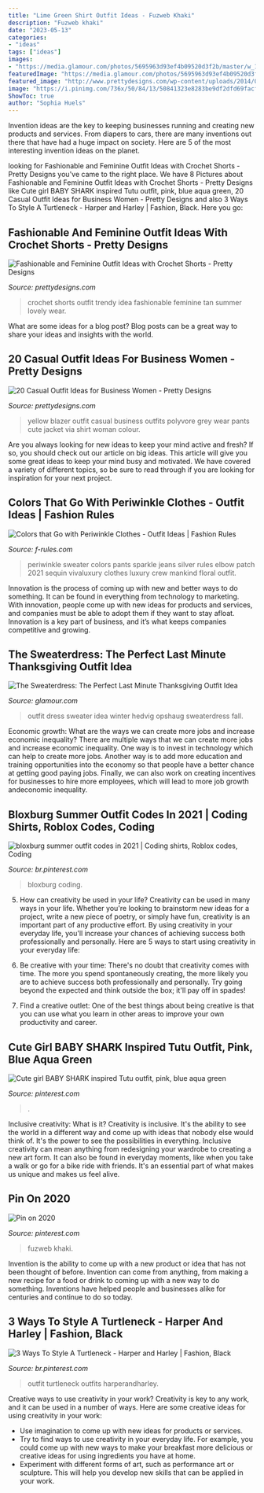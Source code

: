 ```yaml
---
title: "Lime Green Shirt Outfit Ideas - Fuzweb Khaki"
description: "Fuzweb khaki"
date: "2023-05-13"
categories:
- "ideas"
tags: ["ideas"]
images:
- "https://media.glamour.com/photos/5695963d93ef4b09520d3f2b/master/w_1024,c_limit/fashion-2015-11-sweater-dress-outfit-ideas-hedvig-opshaug-getty-images-main.jpg"
featuredImage: "https://media.glamour.com/photos/5695963d93ef4b09520d3f2b/master/w_1024,c_limit/fashion-2015-11-sweater-dress-outfit-ideas-hedvig-opshaug-getty-images-main.jpg"
featured_image: "http://www.prettydesigns.com/wp-content/uploads/2014/08/Trendy-Outfit-Idea-with-Crochet-Shorts.jpg"
image: "https://i.pinimg.com/736x/50/84/13/50841323e8283be9df2dfd69facf2e18.jpg"
ShowToc: true
author: "Sophia Huels"
---
```



Invention ideas are the key to keeping businesses running and creating new products and services. From diapers to cars, there are many inventions out there that have had a huge impact on society. Here are 5 of the most interesting invention ideas on the planet.

	

		
looking for Fashionable and Feminine Outfit Ideas with Crochet Shorts - Pretty Designs you've came to the right place. We have 8 Pictures about Fashionable and Feminine Outfit Ideas with Crochet Shorts - Pretty Designs like Cute girl BABY SHARK inspired Tutu outfit, pink, blue aqua green, 20 Casual Outfit Ideas for Business Women - Pretty Designs and also 3 Ways To Style A Turtleneck - Harper and Harley | Fashion, Black. Here you go:
		
    
## Fashionable And Feminine Outfit Ideas With Crochet Shorts - Pretty Designs

<img loading=lazy src="http://www.prettydesigns.com/wp-content/uploads/2014/08/Trendy-Outfit-Idea-with-Crochet-Shorts.jpg" onerror="this.onerror=null;this.src='https://tse3.mm.bing.net/th?id=OIP.dqBquFKrxb9XhJzUUBVbWgHaK9&amp;pid=15.1';" alt="Fashionable and Feminine Outfit Ideas with Crochet Shorts - Pretty Designs">

_Source: prettydesigns.com_

>crochet shorts outfit trendy idea fashionable feminine tan summer lovely wear. 

	

What are some ideas for a blog post?
Blog posts can be a great way to share your ideas and insights with the world.

    
## 20 Casual Outfit Ideas For Business Women - Pretty Designs

<img loading=lazy src="http://www.prettydesigns.com/wp-content/uploads/2016/02/Yellow-Blazer.jpg" onerror="this.onerror=null;this.src='https://tse2.mm.bing.net/th?id=OIP.LY_bFCUNGehCJ4yWrWnqPAHaMW&amp;pid=15.1';" alt="20 Casual Outfit Ideas for Business Women - Pretty Designs">

_Source: prettydesigns.com_

>yellow blazer outfit casual business outfits polyvore grey wear pants cute jacket via shirt woman colour. 

	

Are you always looking for new ideas to keep your mind active and fresh? If so, you should check out our article on big ideas. This article will give you some great ideas to keep your mind busy and motivated. We have covered a variety of different topics, so be sure to read through if you are looking for inspiration for your next project.

    
## Colors That Go With Periwinkle Clothes - Outfit Ideas | Fashion Rules

<img loading=lazy src="http://f-rules.com/wp-content/uploads/2015/11/periwinkle-sweater.jpg" onerror="this.onerror=null;this.src='https://tse2.mm.bing.net/th?id=OIP.dC9Fh9zTyGX_fKAtAQ824QHaLH&amp;pid=15.1';" alt="Colors that Go with Periwinkle Clothes - Outfit Ideas | Fashion Rules">

_Source: f-rules.com_

>periwinkle sweater colors pants sparkle jeans silver rules elbow patch 2021 sequin vivaluxury clothes luxury crew mankind floral outfit. 

	

Innovation is the process of coming up with new and better ways to do something. It can be found in everything from technology to marketing. With innovation, people come up with new ideas for products and services, and companies must be able to adopt them if they want to stay afloat. Innovation is a key part of business, and it’s what keeps companies competitive and growing.

    
## The Sweaterdress: The Perfect Last Minute Thanksgiving Outfit Idea

<img loading=lazy src="https://media.glamour.com/photos/5695963d93ef4b09520d3f2b/master/w_1024,c_limit/fashion-2015-11-sweater-dress-outfit-ideas-hedvig-opshaug-getty-images-main.jpg" onerror="this.onerror=null;this.src='https://tse1.mm.bing.net/th?id=OIP.tO2qLJKZiHDT0gYS9mF5RAHaLH&amp;pid=15.1';" alt="The Sweaterdress: The Perfect Last Minute Thanksgiving Outfit Idea">

_Source: glamour.com_

>outfit dress sweater idea winter hedvig opshaug sweaterdress fall. 

	

Economic growth: What are the ways we can create more jobs and increase economic inequality?
There are multiple ways that we can create more jobs and increase economic inequality. One way is to invest in technology which can help to create more jobs. Another way is to add more education and training opportunities into the economy so that people have a better chance at getting good paying jobs. Finally, we can also work on creating incentives for businesses to hire more employees, which will lead to more job growth andeconomic inequality.

    
## Bloxburg Summer Outfit Codes In 2021 | Coding Shirts, Roblox Codes, Coding

<img loading=lazy src="https://i.pinimg.com/736x/3b/47/ad/3b47ad4f3c7e8b6d92db98d55ee06071.jpg" onerror="this.onerror=null;this.src='https://tse4.mm.bing.net/th?id=OIP.yib90UQPM_hJhTHVjnLzMwHaJ3&amp;pid=15.1';" alt="bloxburg summer outfit codes in 2021 | Coding shirts, Roblox codes, Coding">

_Source: br.pinterest.com_

>bloxburg coding. 

	

5. How can creativity be used in your life?
Creativity can be used in many ways in your life. Whether you're looking to brainstorm new ideas for a project, write a new piece of poetry, or simply have fun, creativity is an important part of any productive effort. By using creativity in your everyday life, you'll increase your chances of achieving success both professionally and personally. Here are 5 ways to start using creativity in your everyday life:
1. Be creative with your time: There's no doubt that creativity comes with time. The more you spend spontaneously creating, the more likely you are to achieve success both professionally and personally. Try going beyond the expected and think outside the box; it'll pay off in spades!

2. Find a creative outlet: One of the best things about being creative is that you can use what you learn in other areas to improve your own productivity and career.

    
## Cute Girl BABY SHARK Inspired Tutu Outfit, Pink, Blue Aqua Green

<img loading=lazy src="https://i.pinimg.com/736x/3b/88/d2/3b88d26f3d9997b7a6eadaebc0fea182.jpg" onerror="this.onerror=null;this.src='https://tse2.mm.bing.net/th?id=OIP.fWzIOi6NrVBms9O4XXvy8wHaJ3&amp;pid=15.1';" alt="Cute girl BABY SHARK inspired Tutu outfit, pink, blue aqua green">

_Source: pinterest.com_

>. 

	

Inclusive creativity: What is it?
Creativity is inclusive. It's the ability to see the world in a different way and come up with ideas that nobody else would think of. It's the power to see the possibilities in everything. Inclusive creativity can mean anything from redesigning your wardrobe to creating a new art form. It can also be found in everyday moments, like when you take a walk or go for a bike ride with friends. It's an essential part of what makes us unique and makes us feel alive.

    
## Pin On 2020

<img loading=lazy src="https://i.pinimg.com/736x/50/84/13/50841323e8283be9df2dfd69facf2e18.jpg" onerror="this.onerror=null;this.src='https://tse1.mm.bing.net/th?id=OIP.90WldSImXFW1L-BRN6rqoAHaLd&amp;pid=15.1';" alt="Pin on 2020">

_Source: pinterest.com_

>fuzweb khaki. 

	

Invention is the ability to come up with a new product or idea that has not been thought of before. Invention can come from anything, from making a new recipe for a food or drink to coming up with a new way to do something. Inventions have helped people and businesses alike for centuries and continue to do so today.

    
## 3 Ways To Style A Turtleneck - Harper And Harley | Fashion, Black

<img loading=lazy src="https://i.pinimg.com/736x/20/4d/14/204d1435414e9c7f8fbd23f790c825c9--ny-style-how-to-style.jpg" onerror="this.onerror=null;this.src='https://tse1.mm.bing.net/th?id=OIP.eItIig3Prc0d69SK30j5qgHaLH&amp;pid=15.1';" alt="3 Ways To Style A Turtleneck - Harper and Harley | Fashion, Black">

_Source: br.pinterest.com_

>outfit turtleneck outfits harperandharley. 

	

Creative ways to use creativity in your work?
Creativity is key to any work, and it can be used in a number of ways. Here are some creative ideas for using creativity in your work: 
- Use imagination to come up with new ideas for products or services.
- Try to find ways to use creativity in your everyday life. For example, you could come up with new ways to make your breakfast more delicious or creative ideas for using ingredients you have at home. 
- Experiment with different forms of art, such as performance art or sculpture. This will help you develop new skills that can be applied in your work.

